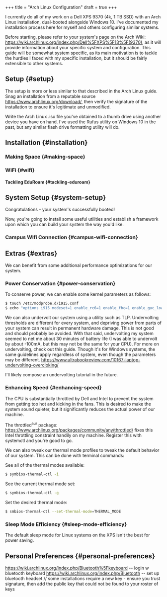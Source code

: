 +++
title = "Arch Linux Configuration"
draft = true
+++

I currently do all of my work on a Dell XPS 9370 (4k, 1 TB SSD) with an Arch Linux
installation, dual-booted alongside Windows 10.
I've documented my installation process here for myself and others
configuring similar systems.

Before starting, please refer to your system's page on the Arch Wiki:
<https://wiki.archlinux.org/index.php/Dell%5FXPS%5F13%5F(9370)>, as it will provide
information about your specific system and configuration. This guide will be
somewhat system specific, as its main motivation is to tackle the hurdles I
faced with my specific installation, but it should be fairly extensible to other systems.


## Setup {#setup}

The setup is more or less similar to that described in the Arch Linux guide.
Snag an installation from a reputable source
<https://www.archlinux.org/download/>, then verify the signature of the
installation to ensure it's legitimate and unmodified.

Write the Arch Linux .iso file you've obtained to a thumb drive using another device
you have on hand. I've used the Rufus utility on Windows 10 in the past, but any
similar flash drive formatting utility will do.


## Installation {#installation}


### Making Space {#making-space}


### WiFi {#wifi}


#### Tackling EduRoam {#tackling-eduroam}


## System Setup {#system-setup}

Congratulations - your system's successfully booted!

Now, you're going to install some useful utilities and establish a framework
upon which you can build your system the way you'd like.


### Campus Wifi Connection {#campus-wifi-connection}


## Extras {#extras}

We can benefit from some additional performance optimizations for our system.


### Power Conservation {#power-conservation}

To conserve power, we can enable some kernel parameters as follows:

```sh
$ touch /etc/modprobe.d/i915.conf
$ echo "options i915 modeset=1 enable_rc6=1 enable_fbc=1 enable_guc_loading=1 enable_guc_submission=1 enable_psr=1" >> /etc/modprobe.d/i915.conf
```

We can also undervolt our system using a utility such as TLP.
Undervolting thresholds are different for every system, and depriving power from
parts of your system can result in permanent hardware damage. This is not good
and should probably be avoided. With that said, undervolting my system seemed to
net me about 30 minutes of battery life (I was able to undervolt by about
-100mA, but this may not be the same for your CPU). For more on undervolting,
check out this guide. Though it's for Windows systems, the same guidelines apply
regardless of system, even though the parameters may be different.
<https://www.ultrabookreview.com/10167-laptop-undervolting-overcloking/>

I'll likely compose an undervolting tutorial in the future.


### Enhancing Speed {#enhancing-speed}

The CPU is substantially throttled by Dell and Intel to prevent the system
from getting too hot and kicking in the fans. This is desired to make the system
sound quieter, but it significantly reduces the actual power of our machine.

The throttled<sup>aur</sup> package:
<https://www.archlinux.org/packages/community/any/throttled/> fixes this Intel
throttling constraint handily on my machine. Register this with systemctl and
you're good to go.

We can also tweak our thermal mode profiles to tweak the default behavior of our
system. This can be done with terminal commands:

See all of the thermal modes available:

```sh
$ symbios-thermal-ctl -i
```

See the current thermal mode set:

```sh
$ symbios-thermal-ctl -g
```

Set the desired thermal mode:

```sh
$ smbios-thermal-ctl --set-thermal-mode=THERMAL_MODE
```


### Sleep Mode Efficiency {#sleep-mode-efficiency}

The default sleep mode for Linux systems on the XPS isn't the best for power
saving.


## Personal Preferences {#personal-preferences}

<https://wiki.archlinux.org/index.php/Bluetooth%5Fkeyboard> -- login w bluetooth keyboard
<https://wiki.archlinux.org/index.php/Bluetooth> -- set up bluetooth headset
// some installations require a new key - ensure you trust signature, then add
the public key that could not be found to your roster of keys
